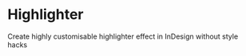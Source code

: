 Highlighter
===========

Create highly customisable highlighter effect in InDesign without style hacks
